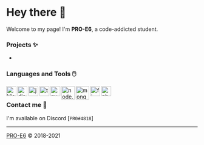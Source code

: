 # Hey there 👋</h1>

Welcome to my page! I'm **PRO-E6**, a code-addicted student.

### Projects ✨

+ 

### Languages and Tools 🖱️

<img align="left" alt="Visual Studio Code" width="26px" src="https://i.imgur.com/LwSdAlE.png" />
<img align="left" alt="discord.js" width="26px" src="https://i.imgur.com/SI1DZf3.png" />
<img align="left" alt="js" width="26px" src="https://i.imgur.com/3u1wzwE.png" />
<img align="left" alt="ts" width="26px" src="https://i.imgur.com/vSgFULR.png" />
<img align="left" alt="py" width="26px" src="https://i.imgur.com/4pIzF9V.png" />
<img align="left" alt="node.js" width="35px" src="https://i.imgur.com/tYLFZBh.png" /> 
<img align="left" alt="mongodb" width="35px" src="https://pluspng.com/img-png/mongodb-png--770.png" />
<img align="left" alt="firebase" width="26px" src="https://i.imgur.com/1RVXvxS.png" /> 
<img align="left" alt="photoshop" width="26px" src="https://i.imgur.com/OC1RcS5.jpg" /> <br>

### Contact me 🤝

I'm available on Discord [`PR0#4818`]

---

[PRO-E6](https://pro-e6.dev) &copy; 2018-2021
